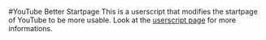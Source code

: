 #YouTube Better Startpage
This is a userscript that modifies the startpage of YouTube to be more usable. Look at the [userscript page](http://userscripts.org/scripts/show/119613) for more informations.
